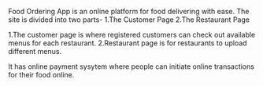 Food Ordering App is an online platform for food delivering with ease.
The site is divided into two parts-
1.The Customer Page
2.The Restaurant Page

1.The customer page is where registered customers can check out available menus for each restaurant.
2.Restaurant page is for  restaurants to upload different menus.

It has online payment sysytem where people can initiate online transactions for their food online.